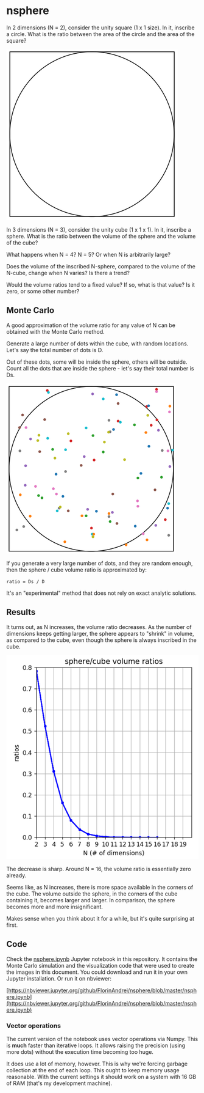 # nsphere

In 2 dimensions (N = 2), consider the unity square (1 x 1 size). In it, inscribe a circle. What is the ratio between the area of the circle and the area of the square?

![empty slice](/images/empty_slice.png)

In 3 dimensions (N = 3), consider the unity cube (1 x 1 x 1). In it, inscribe a sphere. What is the ratio between the volume of the sphere and the volume of the cube?

What happens when N = 4? N = 5? Or when N is arbitrarily large?

Does the volume of the inscribed N-sphere, compared to the volume of the N-cube, change when N varies? Is there a trend?

Would the volume ratios tend to a fixed value? If so, what is that value? Is it zero, or some other number?

## Monte Carlo

A good approximation of the volume ratio for any value of N can be obtained with the Monte Carlo method.

Generate a large number of dots within the cube, with random locations. Let's say the total number of dots is D.

Out of these dots, some will be inside the sphere, others will be outside. Count all the dots that are inside the sphere - let's say their total number is Ds.

![slice with dots](/images/slice_with_dots.png)

If you generate a very large number of dots, and they are random enough, then the sphere / cube volume ratio is approximated by:

```
ratio = Ds / D
```

It's an "experimental" method that does not rely on exact analytic solutions.

## Results

It turns out, as N increases, the volume ratio decreases. As the number of dimensions keeps getting larger, the sphere appears to "shrink" in volume, as compared to the cube, even though the sphere is always inscribed in the cube.

![graph with ratios](/images/graph_with_ratios.png)

The decrease is sharp. Around N = 16, the volume ratio is essentially zero already.

Seems like, as N increases, there is more space available in the corners of the cube. The volume outside the sphere, in the corners of the cube containing it, becomes larger and larger. In comparison, the sphere becomes more and more insignificant.

Makes sense when you think about it for a while, but it's quite surprising at first.

## Code

Check the [nsphere.ipynb](https://github.com/FlorinAndrei/nsphere/blob/master/nsphere.ipynb) Jupyter notebook in this repository. It contains the Monte Carlo simulation and the visualization code that were used to create the images in this document. You could download and run it in your own Jupyter installation. Or run it on nbviewer:

[https://nbviewer.jupyter.org/github/FlorinAndrei/nsphere/blob/master/nsphere.ipynb](https://nbviewer.jupyter.org/github/FlorinAndrei/nsphere/blob/master/nsphere.ipynb)

### Vector operations

The current version of the notebook uses vector operations via Numpy. This is **much** faster than iterative loops. It allows raising the precision (using more dots) without the execution time becoming too huge.

It does use a lot of memory, however. This is why we're forcing garbage collection at the end of each loop. This ought to keep memory usage reasonable. With the current settings it should work on a system with 16 GB of RAM (that's my development machine).
